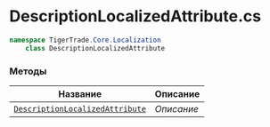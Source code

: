 
# DescriptionLocalizedAttribute.cs
```csharp
namespace TigerTrade.Core.Localization  
    class DescriptionLocalizedAttribute
```

### Методы
| Название | Описание |
| --- | --- |
| [`DescriptionLocalizedAttribute`](./Методы/DescriptionLocalizedAttribute.md) | *Описание* |
